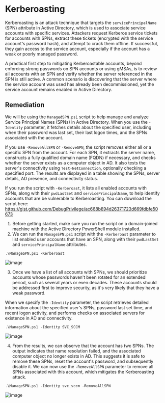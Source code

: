 # Kerberoasting

Kerberoasting is an attack technique that targets the `servicePrincipalName` (SPN) attribute in Active Directory, which is used to associate service accounts with specific services. Attackers request Kerberos service tickets for accounts with SPNs, extract these tickets (encrypted with the service account's password hash), and attempt to crack them offline. If successful, they gain access to the service account, especially if the account has a weak or poorly managed password.

A practical first step to mitigating Kerberoastable accounts, beyond enforcing strong passwords on SPN accounts or using gMSAs, is to review all accounts with an SPN and verify whether the server referenced in the SPN is still active. A common scenario is discovering that the server where the service account was used has already been decommissioned, yet the service account remains enabled in Active Directory.

## Remediation

We will be using the `ManagedSPN.ps1` script to help manage and analyze Service Principal Names (SPNs) in Active Directory. When you use the `-Identity` parameter, it fetches details about the specified user, including when their password was last set, their last logon times, and the SPNs associated with the account. 

If you use `-RemoveAllSPN` or `-RemoveSPN`, the script removes either all or a specific SPN from the account. For each SPN, it extracts the server name, constructs a fully qualified domain name (FQDN) if necessary, and checks whether the server exists as a computer object in AD. It also tests the server's connectivity using `Test-NetConnection`, optionally checking a specified port. The results are displayed in a table showing the SPNs, server details, AD presence, and connectivity status. 

If you run the script with `-Kerberoast`, it lists all enabled accounts with SPNs, along with their `pwdLastSet` and `servicePrincipalName`, to help identify accounts that are be vulnerable to Kerberoasting. You can download the script here: https://gist.github.com/DebugPrivilege/ac668b894d26371723d669fdbfe50673

1. Before getting started, make sure you run the script on a domain-joined machine with the Active Directory PowerShell module installed.
2. We can run the `ManageSPN.ps1` script with the `-Kerberoast` parameter to list enabled user accounts that have an SPN, along with their `pwdLastSet` and `servicePrincipalName` attributes.

```
.\ManageSPN.ps1 -Kerberoast
```

![image](https://github.com/user-attachments/assets/8bd43d80-aea4-4655-a781-e831b461a822)

3. Once we have a list of all accounts with SPNs, we should prioritize accounts whose passwords haven't been rotated for an extended period, such as several years or even decades. These accounts should be addressed first to improve security, as it's very likely that they have a weak password.

When we specify the `-Identity` parameter, the script retrieves detailed information about the specified user's SPNs, password last set time, and recent logon activity, and performs checks on associated servers for existence in AD and connectivity.

```
.\ManageSPN.ps1 -Identity SVC_SCCM
```

![image](https://github.com/user-attachments/assets/e9225816-e742-43e2-920f-02c66c0e5381)

4. From the results, we can observe that the account has two SPNs. The output indicates that name resolution failed, and the associated computer object no longer exists in AD. This suggests it is safe to remove these SPNs, reset the account's password, and subsequently disable it. We can now use the `-RemoveAllSPN` parameter to remove all SPNs associated with this account, which mitigates the Kerberoasting attack.

```
.\ManageSPN.ps1 -Identity svc_sccm -RemoveAllSPN
```

![image](https://github.com/user-attachments/assets/d6273cd6-068e-4590-8ee9-cf34a7b3cd42)






